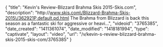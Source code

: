 {
    "title": "Kevin's Review-Blizzard Brahma Skis 2015-Skis.com",
    "description": "http:\/\/www.skis.com\/Blizzard-Brahma-Skis-2015\/362921P,default,pd.html The Brahma from Blizzard is back this season as a fantastic ski for aggressive or heavi...",
    "videoid": "3765385",
    "date_created": "1411361074",
    "date_modified": "1418181994",
    "type": "captivate",
    "layout": "video",
    "url": "\/v\/kevin-s-review-blizzard-brahma-skis-2015-skis-com\/3765385"
}